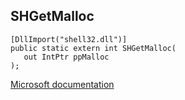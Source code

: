 ## SHGetMalloc

```
[DllImport("shell32.dll")]
public static extern int SHGetMalloc(
   out IntPtr ppMalloc
);
```

[Microsoft documentation](https://docs.microsoft.com/en-us/windows/win32/api/shlobj_core/nf-shlobj_core-shgetmalloc)
